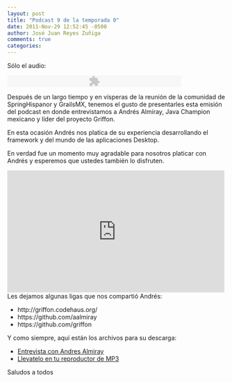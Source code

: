 ```yaml
---
layout: post
title: "Podcast 9 de la temporada 0"
date: 2011-Nov-29 12:52:45 -0500
author: José Juan Reyes Zuñiga
comments: true
categories: 
---
```


Sólo el audio:

<object width="400" height="27" classid="clsid:d27cdb6e-ae6d-11cf-96b8-444553540000" codebase="http://download.macromedia.com/pub/shockwave/cabs/flash/swflash.cab#version=6,0,40,0"><param name="src" value="http://www.google.com/reader/ui/3523697345-audio-player.swf" /><param name="flashvars" value="audioUrl=http://s3.amazonaws.com/media.vivecodigo.org/podcast/temporada0/ViveCodigo00x09.mp3" /><param name="quality" value="best" /><embed width="400" height="27" type="application/x-shockwave-flash" src="http://www.google.com/reader/ui/3523697345-audio-player.swf" flashvars="audioUrl=http://s3.amazonaws.com/media.vivecodigo.org/podcast/temporada0/ViveCodigo00x09.mp3" quality="best" /></object>

Después de un largo tiempo y en vísperas de la reunión de la comunidad de SpringHispanor y GrailsMX, tenemos el gusto de presentarles esta emisión del podcast en donde entrevistamos a Andrés Almiray, Java Champion mexicano y líder del proyecto Griffon.

En esta ocasión Andrés nos platica de su experiencia desarrollando el framework y del mundo de las aplicaciones Desktop.

En verdad fue un momento muy agradable para nosotros platicar con Andrés y esperemos que ustedes también lo disfruten.

<iframe src="http://player.vimeo.com/video/32827954?color=ff9933" height="281" width="500" frameborder="0"></iframe>
<!-- more -->
Les dejamos algunas ligas que nos compartió Andrés:
<ul>
  <li>http://griffon.codehaus.org/</li>
  <li>https://github.com/aalmiray</li>
  <li>https://github.com/griffon</li>
</ul>
Y como siempre, aquí están los archivos para su descarga:
<ul>
  <li><a href="http://s3.amazonaws.com/media.vivecodigo.org/podcast/temporada0/ViveCodigo00x09.mov">Entrevista con Andres Almiray</a></li>
  <li><a href="http://s3.amazonaws.com/media.vivecodigo.org/podcast/temporada0/ViveCodigo00x09.mp3">Llevatelo en tu reproductor de MP3</a></li>
</ul>
Saludos a todos